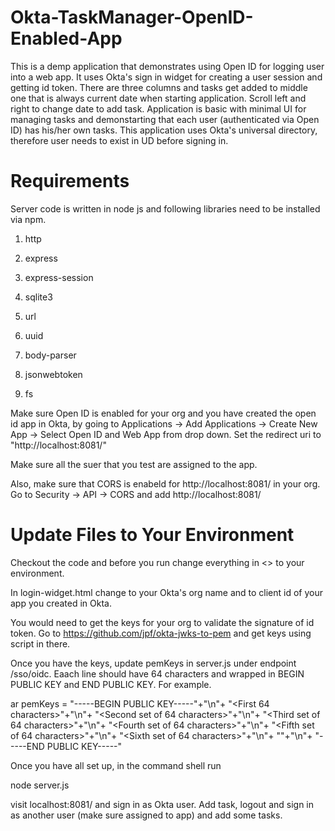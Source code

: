 # Okta-TaskManager-OpenID-Enabled-App

This is a demp application that demonstrates using Open ID for logging user into a web app. It uses Okta's sign in widget for
creating a user session and getting id token. There are three columns and 
tasks get added to middle one that is always current date when starting application. Scroll left and right to change date to add task. 
Application is basic with minimal UI for managing tasks and demonstarting that each user (authenticated via Open ID) has his/her own tasks.
This application uses Okta's universal directory, therefore user needs to exist in UD before signing in. 


# Requirements

Server code is written in node js and following libraries need to be installed via npm.

1) http

2) express

3) express-session

4) sqlite3

5) url

6) uuid

7) body-parser

8) jsonwebtoken

9) fs

Make sure Open ID is enabled for your org and you have created the open id app in Okta, by going to Applications -> Add Applications
-> Create New App -> Select Open ID and Web App from drop down. Set the redirect uri to "http://localhost:8081/"

Make sure all the suer that you test are assigned to the app.

Also, make sure that CORS is enabeld for http://localhost:8081/ in your org. Go to Security -> API -> CORS and add http://localhost:8081/

# Update Files to Your Environment 

Checkout the code and before you run change everything in <> to your environment. 

In login-widget.html change <org-name> to your Okta's org name and <clientId> to client id of your app you created in Okta. 

You would need to get the keys for your org to validate the signature of id token. Go to https://github.com/jpf/okta-jwks-to-pem and get keys using script in there. 

Once you have the keys, update pemKeys in server.js under endpoint /sso/oidc. Eaach line should have 64 characters and wrapped in BEGIN PUBLIC KEY and END PUBLIC KEY. For example.

ar pemKeys = "-----BEGIN PUBLIC KEY-----"+"\n"+
"<First 64 characters>"+"\n"+
"<Second set of 64 characters>"+"\n"+
"<Third set of 64 characters>"+"\n"+
"<Fourth set of 64 characters>"+"\n"+
"<Fifth set of 64 characters>"+"\n"+
"<Sixth set of 64 characters>"+"\n"+
"<Remaining characters>"+"\n"+
"-----END PUBLIC KEY-----"


Once you have all set up, in the command shell run 

node server.js

visit localhost:8081/ and sign in as Okta user. Add task, logout and sign in as another user (make sure assigned to app) and add some tasks.

